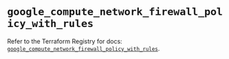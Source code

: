 # `google_compute_network_firewall_policy_with_rules`

Refer to the Terraform Registry for docs: [`google_compute_network_firewall_policy_with_rules`](https://registry.terraform.io/providers/hashicorp/google/6.43.0/docs/resources/compute_network_firewall_policy_with_rules).
